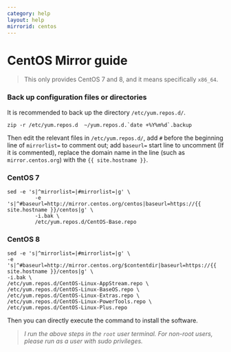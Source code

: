 ```yaml
---
category: help
layout: help
mirrorid: centos
---
```


CentOS Mirror guide
===================

> This only provides CentOS 7 and 8, and it means specifically  `x86_64`.

### Back up configuration files or directories
It is recommended to back up the directory `/etc/yum.repos.d/`.
```shell
zip -r /etc/yum.repos.d  ~/yum.repos.d.`date +%Y%m%d`.backup
```

Then edit the relevant files in `/etc/yum.repos.d/`, add `#` before the beginning line of `mirrorlist=` to comment out;
add `baseurl=` start line to uncomment
(If it is commented), replace the domain name in the line (such as `mirror.centos.org`) with the `{{ site.hostname }}`.

### CentOS 7
```shell
sed -e 's|^mirrorlist=|#mirrorlist=|g' \
         -e 's|^#baseurl=http://mirror.centos.org/centos|baseurl=https://{{ site.hostname }}/centos|g' \
         -i.bak \
         /etc/yum.repos.d/CentOS-Base.repo
```


### CentOS 8
```shell
sed -e 's|^mirrorlist=|#mirrorlist=|g' \
-e 's|^#baseurl=http://mirror.centos.org/$contentdir|baseurl=https://{{ site.hostname }}/centos|g' \
-i.bak \
/etc/yum.repos.d/CentOS-Linux-AppStream.repo \
/etc/yum.repos.d/CentOS-Linux-BaseOS.repo \
/etc/yum.repos.d/CentOS-Linux-Extras.repo \
/etc/yum.repos.d/CentOS-Linux-PowerTools.repo \
/etc/yum.repos.d/CentOS-Linux-Plus.repo
```

Then you can directly execute the command to install the software.

> _I run the above steps in the `root` user terminal. For non-root users, please run as a user with sudo privileges._
